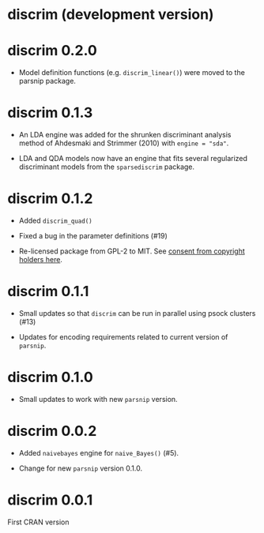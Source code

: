 # discrim (development version)

# discrim 0.2.0

* Model definition functions (e.g. `discrim_linear()`) were moved to the parsnip package.

# discrim 0.1.3

* An LDA engine was added for the shrunken discriminant analysis method of Ahdesmaki and Strimmer (2010) with `engine = "sda"`. 

* LDA and QDA models now have an engine that fits several regularized discriminant models from the `sparsediscrim` package. 

# discrim 0.1.2

 * Added `discrim_quad()`
 
 * Fixed a bug in the parameter definitions (#19)
 
 * Re-licensed package from GPL-2 to MIT. See [consent from copyright holders here](https://github.com/tidymodels/discrim/issues/22).

# discrim 0.1.1

 * Small updates so that `discrim` can be run in parallel using psock clusters (#13)
 
 * Updates for encoding requirements related to current version of `parsnip`. 

# discrim 0.1.0

 * Small updates to work with new `parsnip` version.

# discrim 0.0.2

* Added `naivebayes` engine for `naive_Bayes()` (#5).

* Change for new `parsnip` version 0.1.0.

# discrim 0.0.1

First CRAN version
